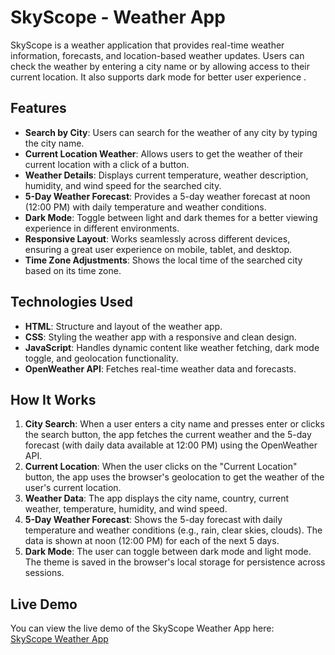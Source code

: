 # SkyScope - Weather App

SkyScope is a weather application that provides real-time weather information, forecasts, and location-based weather updates. Users can check the weather by entering a city name or by allowing access to their current location. It also supports dark mode for better user experience .

## Features

- **Search by City**: Users can search for the weather of any city by typing the city name.
- **Current Location Weather**: Allows users to get the weather of their current location with a click of a button.
- **Weather Details**: Displays current temperature, weather description, humidity, and wind speed for the searched city.
- **5-Day Weather Forecast**: Provides a 5-day weather forecast at noon (12:00 PM) with daily temperature and weather conditions.
- **Dark Mode**: Toggle between light and dark themes for a better viewing experience in different environments.
- **Responsive Layout**: Works seamlessly across different devices, ensuring a great user experience on mobile, tablet, and desktop.
- **Time Zone Adjustments**: Shows the local time of the searched city based on its time zone.

## Technologies Used

- **HTML**: Structure and layout of the weather app.
- **CSS**: Styling the weather app with a responsive and clean design.
- **JavaScript**: Handles dynamic content like weather fetching, dark mode toggle, and geolocation functionality.
- **OpenWeather API**: Fetches real-time weather data and forecasts.

## How It Works

1. **City Search**: When a user enters a city name and presses enter or clicks the search button, the app fetches the current weather and the 5-day forecast (with daily data available at 12:00 PM) using the OpenWeather API.
2. **Current Location**: When the user clicks on the "Current Location" button, the app uses the browser's geolocation to get the weather of the user's current location.
3. **Weather Data**: The app displays the city name, country, current weather, temperature, humidity, and wind speed.
4. **5-Day Weather Forecast**: Shows the 5-day forecast with daily temperature and weather conditions (e.g., rain, clear skies, clouds). The data is shown at noon (12:00 PM) for each of the next 5 days.
5. **Dark Mode**: The user can toggle between dark mode and light mode. The theme is saved in the browser's local storage for persistence across sessions.


## Live Demo

You can view the live demo of the SkyScope Weather App here:  
[SkyScope Weather App](https://sky-cast-jet.vercel.app/)